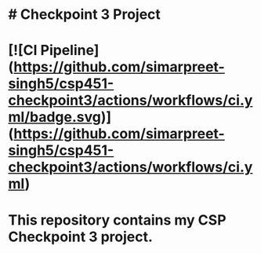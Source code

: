 # \# Checkpoint 3 Project

#

# \[!\[CI Pipeline](https://github.com/simarpreet-singh5/csp451-checkpoint3/actions/workflows/ci.yml/badge.svg)](https://github.com/simarpreet-singh5/csp451-checkpoint3/actions/workflows/ci.yml)

#

# This repository contains my CSP Checkpoint 3 project.

#
